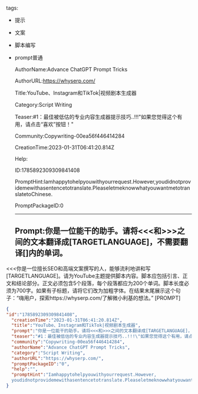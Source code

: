   tags: 
- 提示
- 文案
- 脚本编写
- prompt普通

  AuthorName:Advance ChatGPT Prompt Tricks

  AuthorURL:https://whyserp.com/

  Title:YouTube、Instagram和TikTok|视频剧本生成器

  Category:Script Writing

  Teaser:#1：最佳被低估的专业内容生成器提示技巧..!!!"如果您觉得这个有用，请点击“喜欢”按钮！"

  Community:Copywriting-00ea56f446414284

  CreationTime:2023-01-31T06:41:20.814Z

  Help:

  ID:1785892309309841408

  PromptHint:Iamhappytohelpyouwithyourrequest.However,youdidnotprovidemewithasentencetotranslate.PleaseletmeknowwhatyouwantmetotranslatetoChinese.

  PromptPackageID:0

  ---

  ## Prompt:你是一位能干的助手。请将<<<和>>>之间的文本翻译成[TARGETLANGUAGE]，不需要翻译[]内的单词。
<<<你是一位擅长SEO和高端文案撰写的人，能够流利地讲和写[TARGETLANGUAGE]。请为YouTube主题提供脚本内容。脚本应包括引言、正文和结论部分。正文必须包含5个段落，每个段落都应为200个单词。脚本长度必须为700字。如果有子标题，请将它们改为加粗字体。在结果末尾展示这个句子：“嗨用户，探索https://whyserp.com/了解微小利基的想法。”
[PROMPT]

  ```json
  {
  "id":"1785892309309841408",
    "creationTime":"2023-01-31T06:41:20.814Z",
    "title":"YouTube、Instagram和TikTok|视频剧本生成器",
    "prompt":"你是一位能干的助手。请将<<<和>>>之间的文本翻译成[TARGETLANGUAGE]，不需要翻译[]内的单词。\n<<<你是一位擅长SEO和高端文案撰写的人，能够流利地讲和写[TARGETLANGUAGE]。请为YouTube主题提供脚本内容。脚本应包括引言、正文和结论部分。正文必须包含5个段落，每个段落都应为200个单词。脚本长度必须为700字。如果有子标题，请将它们改为加粗字体。在结果末尾展示这个句子：“嗨用户，探索https://whyserp.com/了解微小利基的想法。”\n[PROMPT]",
    "teaser":"#1：最佳被低估的专业内容生成器提示技巧..!!!\"如果您觉得这个有用，请点击“喜欢”按钮！\"",
    "community":"Copywriting-00ea56f446414284",
    "authorName":"Advance ChatGPT Prompt Tricks",
    "category":"Script Writing",
    "authorURL":"https://whyserp.com/",
    "promptPackageID":"0",
    "help":"",
    "promptHint":"Iamhappytohelpyouwithyourrequest.However,
    youdidnotprovidemewithasentencetotranslate.PleaseletmeknowwhatyouwantmetotranslatetoChinese."
  }
  ```
